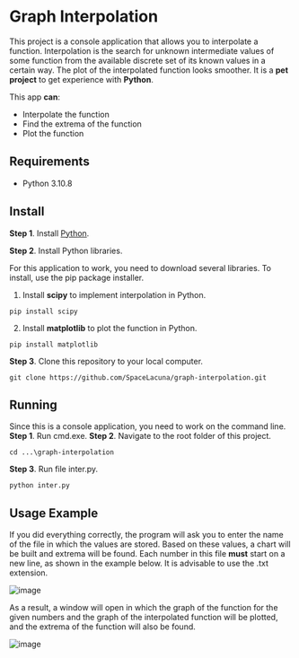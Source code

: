 # Graph Interpolation
This project is a console application that allows you to interpolate a function. Interpolation is the search for unknown intermediate values of some function from the available discrete set of its known values in a certain way. The plot of the interpolated function looks smoother. It is a **pet project** to get experience with **Python**.

This app **can**:
* Interpolate the function
* Find the extrema of the function
* Plot the function

## Requirements
* Python 3.10.8

## Install
**Step 1**. Install [Python](https://www.python.org/downloads/).

**Step 2**. Install Python libraries.

For this application to work, you need to download several libraries. To install, use the pip package installer.
1. Install **scipy** to implement interpolation in Python.
```
pip install scipy
```
2. Install **matplotlib** to plot the function in Python.
```
pip install matplotlib
```
**Step 3**. Clone this repository to your local computer.
```
git clone https://github.com/SpaceLacuna/graph-interpolation.git
```
## Running
Since this is a console application, you need to work on the command line.
**Step 1**. Run cmd.exe.
**Step 2**. Navigate to the root folder of this project.
```
cd ...\graph-interpolation
```
**Step 3**. Run file inter.py.
```
python inter.py
```
## Usage Example
If you did everything correctly, the program will ask you to enter the name of the file in which the values are stored. Based on these values, a chart will be built and extrema will be found. Each number in this file **must** start on a new line, as shown in the example below. It is advisable to use the .txt extension.

![image](https://user-images.githubusercontent.com/115897935/196065344-38da4756-94c3-4c15-ae1c-a6873f23c1d6.png)

As a result, a window will open in which the graph of the function for the given numbers and the graph of the interpolated function will be plotted, and the extrema of the function will also be found.

![image](https://user-images.githubusercontent.com/115897935/196065522-f910f433-a8cd-45e0-99e6-397c09252a09.png)
